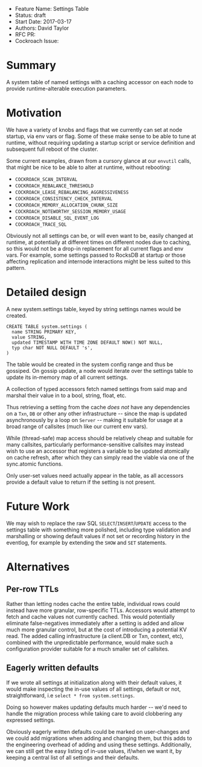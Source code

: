- Feature Name: Settings Table
- Status: draft
- Start Date: 2017-03-17
- Authors: David Taylor
- RFC PR:
- Cockroach Issue:

# Summary

A system table of named settings with a caching accessor on each node to provide
runtime-alterable execution parameters.

# Motivation

We have a variety of knobs and flags that we currently can set at node startup,
via env vars or flag. Some of these make sense to be able to tune at runtime,
without requiring updating a startup script or service definition and subsequent
full reboot of the cluster.

Some current examples, drawn from a cursory glance at our `envutil` calls, that
might be nice to be able to alter at runtime, without rebooting:
  * `COCKROACH_SCAN_INTERVAL`
  * `COCKROACH_REBALANCE_THRESHOLD`
  * `COCKROACH_LEASE_REBALANCING_AGGRESSIVENESS`
  * `COCKROACH_CONSISTENCY_CHECK_INTERVAL`
  * `COCKROACH_MEMORY_ALLOCATION_CHUNK_SIZE`
  * `COCKROACH_NOTEWORTHY_SESSION_MEMORY_USAGE`
  * `COCKROACH_DISABLE_SQL_EVENT_LOG`
  * `COCKROACH_TRACE_SQL`

Obviously not all settings can be, or will even want to be, easily changed
at runtime, at potentially at different times on different nodes due to caching,
so this would not be a drop-in replacement for all current flags and env vars.
For example, some settings passed to RocksDB at startup or those affecting
replication and internode interactions might be less suited to this pattern.

# Detailed design

A new system.settings table, keyed by string settings names would be created.

```
CREATE TABLE system.settings (
  name STRING PRIMARY KEY,
  value STRING,
  updated TIMESTAMP WITH TIME ZONE DEFAULT NOW() NOT NULL,
  typ char NOT NULL DEFAULT 's',
)
```

The table would be created in the system config range and thus be gossiped. On
gossip update, a node would iterate over the settings table to update its
in-memory map of all current settings.

A collection of typed accessors fetch named settings from said map and marshal
their value in to a bool, string, float, etc.

Thus retrieving a setting from the cache _does not_ have any dependencies on a
`Txn`, `DB` or other any other infrastructure -- since the map is updated
asynchronously by a loop on `Server` -- making it suitable for usage at a broad
range of callsites (much like our current env vars).

While (thread-safe) map access should be relatively cheap and suitable for many
callsites, particularly performance-sensitive callsites may instead wish to use
an accessor that registers a variable to be updated atomically on cache refresh,
after which they can simply read the viable via one of the sync.atomic
functions.

Only user-set values need actually appear in the table, as all accessors provide
a default value to return if the setting is not present.

# Future Work

We may wish to replace the raw SQL `SELECT`/`INSERT`/`UPDATE` access to the
settings table with something more polished, including type validation and
marshalling or showing default values if not set or recording history in the
eventlog, for example by extending the `SHOW` and `SET` statements.

# Alternatives

## Per-row TTLs

Rather than letting nodes cache the entire table, individual rows could instead
have more granular, row-specific TTLs. Accessors would attempt to fetch and
cache values not currently cached. This would potentially eliminate
false-negatives immediately after a setting is added and allow much more
granular control, but at the cost of introducing a potential KV read. The added
calling infrastructure (a client.DB or Txn, context, etc), combined with the
unpredictable performance, would make such a configuration provider suitable for
a much smaller set of callsites.

## Eagerly written defaults

If we wrote all settings at initialization along with their default values, it
would make inspecting the in-use values of all settings, default or not,
straightforward, i.e `select * from system.settings`.

Doing so however makes updating defaults much harder -- we'd need to handle the
migration process while taking care to avoid clobbering any expressed settings.

Obviously eagerly written defaults could be marked on user-changes and we could
add migrations when adding and changing them, but this adds to the engineering
overhead of adding and using these settings. Additionally, we can still get the
easy listing of in-use values, if/when we want it, by keeping a central list of
all settings and their defaults.
